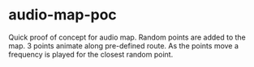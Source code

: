 audio-map-poc
=============

Quick proof of concept for audio map.  Random points are added to the map.  3 points animate along pre-defined route.  As the points move a frequency is played for the closest random point.
